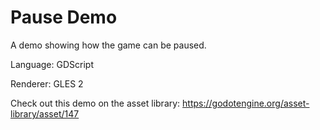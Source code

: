 # Pause Demo

A demo showing how the game can be paused.

Language: GDScript

Renderer: GLES 2

Check out this demo on the asset library: https://godotengine.org/asset-library/asset/147

